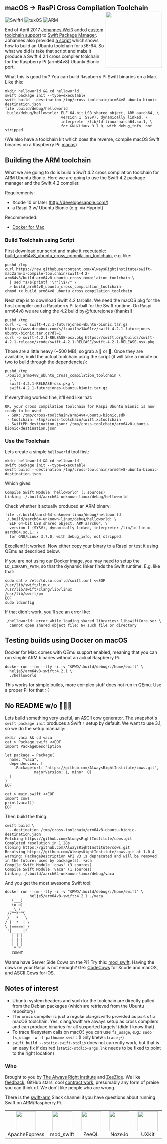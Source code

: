 <h2>macOS -> RasPi Cross Compilation Toolchain
  <img src="http://zeezide.com/img/rpi-swift.svg?2"
       align="right" width="180" height="180" />
</h2>

![Swift4](https://img.shields.io/badge/swift-4-blue.svg)
![tuxOS](https://img.shields.io/badge/os-Bionic-green.svg?style=flat)
![ARM](https://img.shields.io/badge/cpu-ARM-red.svg?style=flat)

End of April 2017
[Johannes Weiß](https://github.com/weissi)
added
[custom toolchain support](https://github.com/apple/swift-package-manager/pull/1098)
to 
[Swift Package Manager](https://github.com/apple/swift-package-manager).
Johannes also provided 
[a script](https://github.com/apple/swift-package-manager/blob/master/Utilities/build_ubuntu_cross_compilation_toolchain)
which shows how to build an Ubuntu toolchain for x86-64.
So what we did is take that script and make it produce a Swift 4.2.1 cross 
compiler toolchain for the Raspberry Pi (arm64v8) Ubuntu Bionic port.

What this is good for?
You can build Raspberry Pi Swift binaries on a Mac. Like this:
```
mkdir helloworld && cd helloworld
swift package init --type=executable
swift build --destination /tmp/cross-toolchain/arm64v8-ubuntu-bionic-destination.json
file .build/debug/helloworld
.build/debug/helloworld: ELF 64-bit LSB shared object, ARM aarch64, \
                         version 1 (SYSV), dynamically linked, \
                         interpreter /lib/ld-linux-aarch64.so.1, \
                         for GNU/Linux 3.7.0, with debug_info, not stripped
```

(We also have a toolchain kit which does the reverse, compile macOS Swift 
 binaries on a Raspberry Pi: [macos](macos/README.md))
 

## Building the ARM toolchain

What we are going to do is build a Swift 4.2 cross compilation toolchain
for ARM Ubuntu Bionic.
Here we are going to use the Swift 4.2 package manager and the Swift 4.2
compiler.

Requirements:
- Xcode 10 or later (http://developer.apple.com/)
- a Raspi 3 w/ Ubuntu Bionic (e.g. via Hypriot)

Recommended:
- [Docker for Mac](https://docs.docker.com/docker-for-mac/install/)

### Build Toolchain using Script

First download our script and make it executable:
[build_arm64v8_ubuntu_cross_compilation_toolchain](https://raw.githubusercontent.com/AlwaysRightInstitute/swift-mac2arm-x-compile-toolchain/swift-4.2-arm64v8/build_arm64v8_ubuntu_cross_compilation_toolchain),
e.g. like:

```
pushd /tmp
curl https://raw.githubusercontent.com/AlwaysRightInstitute/swift-mac2arm-x-compile-toolchain/swift-4.2-arm64v8/build_arm64v8_ubuntu_cross_compilation_toolchain \
  | sed "s/$(printf '\r')\$//" \
  > build_arm64v8_ubuntu_cross_compilation_toolchain
chmod +x build_arm64v8_ubuntu_cross_compilation_toolchain
```

Next step is to download Swift 4.2 tarballs. 
We need the macOS pkg for the host compiler and a Raspberry Pi tarball for the
Swift runtime.
On Raspi arm64v8 we are using the 4.2 build by @futurejones (thanks!):

```
pushd /tmp
curl -L -o swift-4.2.1-futurejones-ubuntu-bionic.tar.gz https://www.dropbox.com/s/fzaxi1hz18w01rz/swift-4.2.1-futurejones-ubuntu-bionic.tar.gz?dl=1
curl -o swift-4.2.1-RELEASE-osx.pkg https://swift.org/builds/swift-4.2.1-release/xcode/swift-4.2.1-RELEASE/swift-4.2.1-RELEASE-osx.pkg
```
Those are a little heavy (~500 MB), so grab a 🍺 or 🍻.
Once they are available, build the actual toolchain using the script
(it will take a minute or two to build through the dependencies):

```
pushd /tmp
./build_arm64v8_ubuntu_cross_compilation_toolchain \
  . \
  swift-4.2.1-RELEASE-osx.pkg \
  swift-4.2.1-futurejones-ubuntu-bionic.tar.gz
```

If everything worked fine, it'll end like that:
```
OK, your cross compilation toolchain for Raspi Ubuntu Bionic is now ready to be used
 - SDK: /tmp/cross-toolchain/arm64v8-ubuntu-bionic.sdk
 - toolchain: /tmp/cross-toolchain/swift.xctoolchain
 - SwiftPM destination.json: /tmp/cross-toolchain/arm64v8-ubuntu-bionic-destination.json
```


### Use the Toolchain

Lets create a simple `helloworld` tool first:

```
mkdir helloworld && cd helloworld
swift package init --type=executable
swift build --destination /tmp/cross-toolchain/arm64v8-ubuntu-bionic-destination.json
```

Which gives:
```
Compile Swift Module 'helloworld' (1 sources)
Linking ./.build/aarch64-unknown-linux/debug/helloworld
```

Check whether it actually produced an ARM binary:
```
file ./.build/aarch64-unknown-linux/debug/helloworld
./.build/aarch64-unknown-linux/debug/helloworld: \
  ELF 64-bit LSB shared object, ARM aarch64, \
  version 1 (SYSV), dynamically linked, interpreter /lib/ld-linux-aarch64.so.1, \
  for GNU/Linux 3.7.0, with debug_info, not stripped
```

Excellent! It worked. Now either copy your binary to a Raspi or test it using
QEmu as described below.

If you are not using our 
[Docker image](https://hub.docker.com/r/helje5/arm64v8-swift/),
you may need to setup the `LD_LIBRARY_PATH`, so that the dynamic linker finds
the Swift runtime. E.g. like that:

```
sudo cat > /etc/ld.so.conf.d/swift.conf <<EOF
/usr/lib/swift/linux
/usr/lib/swift/clang/lib/linux
/usr/lib/swift/pm
EOF
sudo ldconfig
```

If that didn't work, you'll see an error like:

    ./helloworld: error while loading shared libraries: libswiftCore.so: \
      cannot open shared object file: No such file or directory


## Testing builds using Docker on macOS

Docker for Mac comes with QEmu support enabled, meaning that you can run
simple ARM binaries without an actual Raspberry Pi.

```
docker run --rm --tty -i -v "$PWD/.build/debug/:/home/swift" \
  helje5/arm64v8-swift:4.2.1 \
  ./helloworld
```

This works for simple builds, more complex stuff does not run in QEmu. Use
a proper Pi for that :-)


## No README w/o 🐄🐄🐄

Lets build something very useful, an ASCII cow generator.
The snapshot's `swift package init` produces a Swift 4 setup by default.
We want to use 3.1, so we do the setup manually:

```
mkdir vaca && cd vaca
cat > Package.swift <<EOF
import PackageDescription

let package = Package(
  name: "vaca",
  dependencies: [
    .Package(url: "https://github.com/AlwaysRightInstitute/cows.git",
             majorVersion: 1, minor: 0)
  ]
)
EOF

cat > main.swift <<EOF
import cows
print(vaca())
EOF
```

Then build the thing:

```
swift build \
  --destination /tmp/cross-toolchain/arm64v8-ubuntu-bionic-destination.json
Fetching https://github.com/AlwaysRightInstitute/cows.git
Completed resolution in 1.28s
Cloning https://github.com/AlwaysRightInstitute/cows.git
Resolving https://github.com/AlwaysRightInstitute/cows.git at 1.0.4
warning: PackageDescription API v3 is deprecated and will be removed in the future; used by package(s): vaca
Compile Swift Module 'cows' (3 sources)
Compile Swift Module 'vaca' (1 sources)
Linking ./.build/aarch64-unknown-linux/debug/vaca
```

And you get the most awesome Swift tool:

```
docker run --rm --tty -i -v "$PWD/.build/debug/:/home/swift" \
           helje5/arm64v8-swift:4.2.1 ./vaca
   (___)
   (o o)
  __\_/__
 //^^*^^\
 /   *   \
/ |  *  | \
\ |=====| /
 "|_____|"
   | | |
   | | |
   |_|_|
    ^ ^
   COWNT
```

Wanna have Server Side Cows on the Pi? Try this:
[mod_swift](http://mod-swift.org/raspberrypi/).
Having the cows on your Raspi is not enough?
Get: [CodeCows](https://itunes.apple.com/de/app/codecows/id1176112058) 
for Xcode and macOS,
and [ASCII Cows](https://itunes.apple.com/de/app/ascii-cows/id1176152684)
for iOS.


## Notes of interest

- Ubuntu system headers and such for the toolchain are directly pulled
  from the Debian packages (which are retrieved from the Ubuntu repository)
- The cross compiler is just a regular clang/swiftc provided as part of
  a macOS toolchain. Yes, clang/swift are always setup as cross compilers
  and can produce binaries for all supported targets! (didn't know that)
- To trace filesystem calls on macOS you can use `fs_usage`, e.g.:
  `sudo fs_usage -w -f pathname swift` (I only knew `strace` ;-)
- `swift build --static-swift-stdlib` does not currently work, but that
  is an easy fix if desired (`static-stdlib-args.lnk` needs to be fixed to
  point to the right location)

### Who

Brought to you by
[The Always Right Institute](http://www.alwaysrightinstitute.com)
and
[ZeeZide](http://zeezide.de).
We like 
[feedback](https://twitter.com/ar_institute), 
GitHub stars, 
cool [contract work](http://zeezide.com/en/services/services.html),
presumably any form of praise you can think of.
We don't like people who are wrong.

There is the [swift-arm](https://slackpass.io/swift-arm) Slack channel
if you have questions about running Swift on ARM/Raspberry Pi.

<table width="100%" border="0">
  <tr>
    <td align="center" width="20%">
      <a href="http://apacheexpress.io"
        ><img src="http://zeezide.com/img/ApexIcon128.png" width="64" height="64" /></a>
    	<br />
    	ApacheExpress
    </td>
    <td align="center" width="20%">
      <a href="http://mod-swift.org"
        ><img src="http://zeezide.com/img/mod_swift-128x128.png" width="64" height="64" /></a>
    	<br />
    	mod_swift
    </td>
    <td align="center" width="20%">
      <a href="http://zeeql.io"
        ><img src="http://zeezide.com/img/ZeeQLIconQL128.png" width="64" height="64" /></a>
      <br />
      ZeeQL
    </td>
    <td align="center" width="20%">
      <a href="http://noze.io"
        ><img src="https://pbs.twimg.com/profile_images/725354235056017409/poiNAOlB_400x400.jpg" width="64" height="64" /></a>
      <br />
      Noze.io
    </td>
    <td align="center" width="20%">
      <a href="https://github.com/ZeeZide/UXKit"
        ><img src="http://zeezide.com/img/UXKitIcon1024.png" width="64" height="64" /></a>
      <br />
      UXKit
    </td>
  </tr>
</table>
